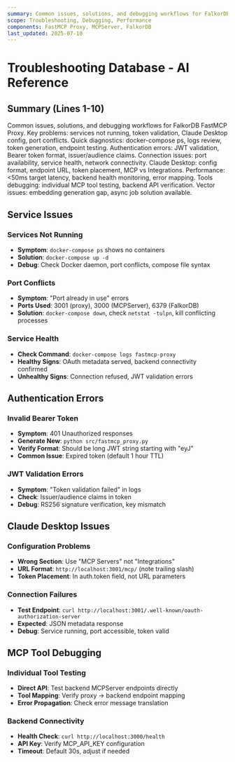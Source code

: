 ```yaml
---
summary: Common issues, solutions, and debugging workflows for FalkorDB FastMCP Proxy.
scope: Troubleshooting, Debugging, Performance
components: FastMCP Proxy, MCPServer, FalkorDB
last_updated: 2025-07-10
---
```


# Troubleshooting Database - AI Reference

## Summary (Lines 1-10)
Common issues, solutions, and debugging workflows for FalkorDB FastMCP Proxy.
Key problems: services not running, token validation, Claude Desktop config, port conflicts.
Quick diagnostics: docker-compose ps, logs review, token generation, endpoint testing.
Authentication errors: JWT validation, Bearer token format, issuer/audience claims.
Connection issues: port availability, service health, network connectivity.
Claude Desktop: config format, endpoint URL, token placement, MCP vs Integrations.
Performance: <50ms target latency, backend health monitoring, error mapping.
Tools debugging: individual MCP tool testing, backend API verification.
Vector issues: embedding generation gap, async job solution available.

## Service Issues
### Services Not Running
- **Symptom**: `docker-compose ps` shows no containers
- **Solution**: `docker-compose up -d`
- **Debug**: Check Docker daemon, port conflicts, compose file syntax

### Port Conflicts
- **Symptom**: "Port already in use" errors
- **Ports Used**: 3001 (proxy), 3000 (MCPServer), 6379 (FalkorDB)
- **Solution**: `docker-compose down`, check `netstat -tulpn`, kill conflicting processes

### Service Health
- **Check Command**: `docker-compose logs fastmcp-proxy`
- **Healthy Signs**: OAuth metadata served, backend connectivity confirmed
- **Unhealthy Signs**: Connection refused, JWT validation errors

## Authentication Errors
### Invalid Bearer Token
- **Symptom**: 401 Unauthorized responses
- **Generate New**: `python src/fastmcp_proxy.py`
- **Verify Format**: Should be long JWT string starting with "eyJ"
- **Common Issue**: Expired token (default 1 hour TTL)

### JWT Validation Errors
- **Symptom**: "Token validation failed" in logs
- **Check**: Issuer/audience claims in token
- **Debug**: RS256 signature verification, key mismatch

## Claude Desktop Issues
### Configuration Problems
- **Wrong Section**: Use "MCP Servers" not "Integrations"
- **URL Format**: `http://localhost:3001/mcp/` (note trailing slash)
- **Token Placement**: In auth.token field, not URL parameters

### Connection Failures
- **Test Endpoint**: `curl http://localhost:3001/.well-known/oauth-authorization-server`
- **Expected**: JSON metadata response
- **Debug**: Service running, port accessible, token valid

## MCP Tool Debugging
### Individual Tool Testing
- **Direct API**: Test backend MCPServer endpoints directly
- **Tool Mapping**: Verify proxy → backend endpoint mapping
- **Error Propagation**: Check error message translation

### Backend Connectivity
- **Health Check**: `curl http://localhost:3000/health`
- **API Key**: Verify MCP_API_KEY configuration
- **Timeout**: Default 30s, adjust if needed
